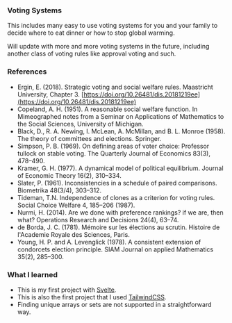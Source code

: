 ### Voting Systems

This includes many easy to use voting systems for you and your family to decide where to eat dinner or how to stop global warming.

Will update with more and more voting systems in the future, including another class of voting rules like approval voting and such.

### References
- Ergin, E. (2018). Strategic voting and social welfare rules. Maastricht University, Chapter 3. [https://doi.org/10.26481/dis.20181219ee](https://doi.org/10.26481/dis.20181219ee)
- Copeland, A. H. (1951). A reasonable social welfare function. In Mimeographed notes from a Seminar on Applications of Mathematics to the Social Sciences, University of Michigan.
- Black, D., R. A. Newing, I. McLean, A. McMillan, and B. L. Monroe (1958). The theory of committees and elections. Springer.
- Simpson, P. B. (1969). On defining areas of voter choice: Professor tullock on stable voting. The Quarterly Journal of Economics 83(3), 478–490.
- Kramer, G. H. (1977). A dynamical model of political equilibrium. Journal of Economic Theory 16(2), 310–334.
- Slater, P. (1961). Inconsistencies in a schedule of paired comparisons. Biometrika 48(3/4), 303–312.
- Tideman, T.N. Independence of clones as a criterion for voting rules. Social Choice Welfare 4, 185–206 (1987).
- Nurmi, H. (2014). Are we done with preference rankings? if we are, then what? Operations Research and Decisions 24(4), 63–74.
- de Borda, J. C. (1781). Mémoire sur les élections au scrutin. Histoire de l'Academie Royale des Sciences, Paris.
- Young, H. P. and A. Levenglick (1978). A consistent extension of condorcets election principle. SIAM Journal on applied Mathematics 35(2), 285–300.


### What I learned
- This is my first project with [Svelte](https://svelte.dev/).
- This is also the first project that I used [TailwindCSS](https://tailwindcss.com/).
- Finding unique arrays or sets are not supported in a straightforward way.